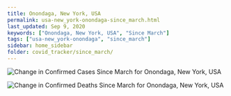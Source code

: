 ```yaml
---
title: Onondaga, New York, USA
permalink: usa-new_york-onondaga-since_march.html
last_updated: Sep 9, 2020
keywords: ["Onondaga, New York, USA", "Since March"]
tags: ["usa-new_york-onondaga", "since_march"]
sidebar: home_sidebar
folder: covid_tracker/since_march/
---
```


![Change in Confirmed Cases Since March for Onondaga, New York, USA](images/graphs/usa-new_york-onondaga-delta_confirmed-since_march_graph.png)

![Change in Confirmed Deaths Since March for Onondaga, New York, USA](images/graphs/usa-new_york-onondaga-delta_deaths-since_march_graph.png)
